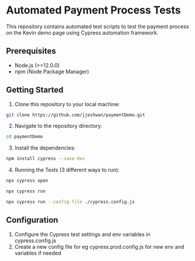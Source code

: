 # Automated Payment Process Tests

This repository contains automated test scripts to test the payment process on the Kevin demo page using Cypress automation framework.

## Prerequisites

- Node.js (>=12.0.0)
- npm (Node Package Manager)

## Getting Started

1. Clone this repository to your local machine:

```bash
git clone https://github.com/jjeshwan/paymentDemo.git
```

2. Navigate to the repository directory:
```bash
cd paymentDemo
```

3. Install the dependencies:
```bash
npm install cypress --save-dev
```

4. Running the Tests (3 different ways to run):
```bash
npx cypress open
```
```bash
npx cypress run
```
```bash
npx cypress run --config-file ./cypress.config.js
```

## Configuration
1. Configure the Cypress test settings and env variables in cypress.config.js
2. Create a new config file for eg cypress.prod.config.js for new env and variables if needed